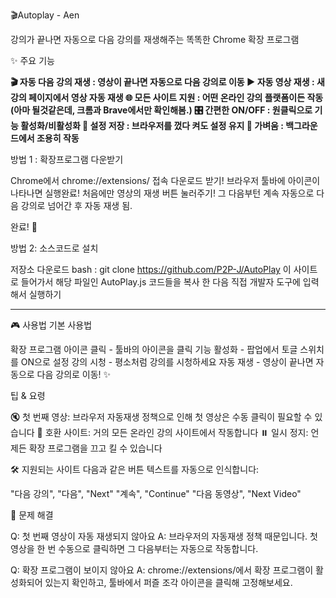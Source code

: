 🎬Autoplay - Aen

강의가 끝나면 자동으로 다음 강의를 재생해주는 똑똑한 Chrome 확장 프로그램

✨ 주요 기능

**🎬 자동 다음 강의 재생 : 영상이 끝나면 자동으로 다음 강의로 이동
▶️ 자동 영상 재생 : 새 강의 페이지에서 영상 자동 재생
🌐 모든 사이트 지원 : 어떤 온라인 강의 플랫폼이든 작동(아마 될것같은데, 크롬과 Brave에서만 확인해봄.)
🎛️ 간편한 ON/OFF : 원클릭으로 기능 활성화/비활성화
💾 설정 저장 : 브라우저를 껐다 켜도 설정 유지
🚀 가벼움 : 백그라운드에서 조용히 작동**

방법 1 : 확장프로그램 다운받기

Chrome에서 chrome://extensions/ 접속
다운로드 받기!
브라우저 툴바에 아이콘이 나타나면 실행완료!
처음에만 영상의 재생 버튼 눌러주기!
그 다음부턴 계속 자동으로 다음 강의로 넘어간 후 자동 재생 됨.

완료! 🎉

방법 2: 소스코드로 설치

저장소 다운로드
bash : git clone https://github.com/P2P-J/AutoPlay
이 사이트로 들어가서 해당 파일인 AutoPlay.js 코드들을 복사 한 다음 직접 개발자 도구에 입력해서 실행하기

---

🎮 사용법
기본 사용법

확장 프로그램 아이콘 클릭 - 툴바의 아이콘을 클릭
기능 활성화 - 팝업에서 토글 스위치를 ON으로 설정
강의 시청 - 평소처럼 강의를 시청하세요
자동 재생 - 영상이 끝나면 자동으로 다음 강의로 이동! ✨

팁 & 요령

🔇 첫 번째 영상: 브라우저 자동재생 정책으로 인해 첫 영상은 수동 클릭이 필요할 수 있습니다
🎯 호환 사이트: 거의 모든 온라인 강의 사이트에서 작동합니다
⏸️ 일시 정지: 언제든 확장 프로그램을 끄고 킬 수 있습니다

🛠️ 지원되는 사이트
다음과 같은 버튼 텍스트를 자동으로 인식합니다:

"다음 강의", "다음", "Next"
"계속", "Continue"
"다음 동영상", "Next Video"

🐛 문제 해결

Q: 첫 번째 영상이 자동 재생되지 않아요
A: 브라우저의 자동재생 정책 때문입니다. 첫 영상을 한 번 수동으로 클릭하면 그 다음부터는 자동으로 작동합니다.

Q: 확장 프로그램이 보이지 않아요
A: chrome://extensions/에서 확장 프로그램이 활성화되어 있는지 확인하고, 툴바에서 퍼즐 조각 아이콘을 클릭해 고정해보세요.
